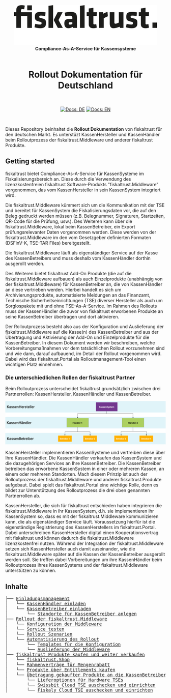 <div align="center">
<img alt="fiskaltrust" src="../images/fiskaltrust-icon.png" width="450" />
<br/>
<strong>Compliance-As-A-Service für Kassensysteme</strong>
<br/>
<br/>
<h1>Rollout Dokumentation für Deutschland</h1>
<br/>
</div>
<p align="center">
<a href="README.md"><img alt="Docs: DE" src="https://img.shields.io/badge/docs-DE-blue" /></a>
<a href="../en/README.md"><img alt="Docs: EN" src="https://img.shields.io/badge/docs-EN-blue" /></a>
</p>
<br/>

Dieses Repository beinhaltet die **Rollout Dokumentation** von fiskaltrust für den deutschen Markt. Es unterstüzt KassenHersteller und KassenHändler beim Rolloutprozess der fiskaltrust.Middleware und anderer fiskaltrust Produkte. 


## Getting started

fiskaltrust bietet Compliance-As-A-Service für KassenSysteme im Fiskalisierungsbereich an. Diese durch die Verwendung des lizenzkostenfreien fiskaltrust Software-Produkts "fiskaltrust.Middleware" vorgenommen, das vom KassenHersteller in sein KassenSystem integriert wird. 

Die fiskaltrust.Middleware kümmert sich um die Kommunikation mit der TSE und bereitet für KassenSystem die Fiskalisierungsdaten vor, die auf den Beleg gedruckt werden müssen (z.B. Belegnummer, Signaturen, Startzeiten, QR-Code für die Prüfung, usw.). Des Weiteren kann über die fiskaltrust.Middleware, lokal beim KassenBetreiber, ein Export prüfungsrelevanter Daten vorgenommen werden. Diese werden von der fiskaltrust.Middleware im den vom Gesetzgeber definierten Formaten (DSFinV-K, TSE-TAR Files) bereitgestellt. 

Die fiskaltrust.Middleware läuft als eigenständiger Service auf der Kasse des KassenBetreibers und muss deshalb vom KassenHändler dorthin ausgerollt werden.

Des Weiteren bietet fiskaltrust Add-On Produkte (die auf die fiskaltrust.Middleware aufbauen) als auch Einzelprodukte (unabhängig von der fiskaltrust.Middleware) für KassenBetreiber an, die von KassenHändler an diese vertrieben werden. Hierbei handelt es sich um Archivierungsprodukte, automatisierte Meldungen an das Finanzamt, Technische Sicherheitseinrichtungen (TSE) diverser Hersteller als auch um Sorglospakete mit und ohne TSE-As-A-Service. Im Rahmen des Rollouts muss der KassenHändler die zuvor von fiskaltrust erworbenen Produkte an seine KassenBetreiber übertragen und dort aktivieren. 

Der Rolloutprozess besteht also aus der Konfiguration und Auslieferung der fiskaltrust.Middleware auf die Kasse(n) des KassenBetreiber und aus der Übertragung und Aktivierung der Add-On und Einzelprodukte für die KassenBetreiber. In diesem Dokument werden wir beschreiben, welche Vorbereitungsmaßnahmen vor dem tatsächlichen Rollout vorzunehmen sind und wie dann, darauf aufbauend, im Detail der Rollout vorgenommen wird. Dabei wird das fiskaltrust.Portal als Rolloutmanagement-Tool einen wichtigen Platz einnehmen.

### Die unterschiedlichen Rollen der fiskaltrust Partner

Beim Rolloutprozess unterscheidet fiskaltrust grundsätzlich zwischen drei Partnerrollen: KassenHersteller, KassenHändler und KassenBetreiber. 



![Partner-Rollen](../de/einladungsmanagement/images/Partner-Rollen.png "Rollen der fiskaltrust Partner")



KassenHersteller implementieren KassenSysteme und vertreiben diese über Ihre KassenHändler. Die KassenHändler verkaufen das KassenSystem und die dazugehörigen Services an Ihre KassenBetreiber. Die KassenBetreiber betreiben das erworbene KassenSystem in einer oder mehreren Kassen, an einem oder mehreren Standorten. Mach diesem Prinzip ist auch der Rolloutprozess der fiskaltrust.Middleware und anderer fiskaltrust.Produkte aufgebaut. Dabei spielt das fiskaltrust.Portal eine wichtige Rolle, denn es bildet  zur Unterstützung des Rolloutprozess die drei oben genannten Partnerrollen ab.

KassenHersteller, die sich für fiskaltrust entschieden haben integrieren die fiskaltrust.Middleware in ihr KassenSystem, d.h. sie implementieren ihr KassenSystem so, dass es mit der fiskaltrust.Middleware kommunizieren kann, die als eigenständiger Service läuft. Voraussetzung hierfür ist die eigenständige Registrierung des KassenHerstellers im fiskaltrust.Portal. Dabei unterschreiben KassenHersteller digital einen Kooperationsvertrag mit fiskaltrust und können dadurch die fiskaltrust.Middleware lizenzkostenfrei nutzen. Während der Integration der fiskaltrust.Middleware setzen sich KassenHersteller auch damit auseinander, wie die fiskaltrust.Middleware später auf die Kassen der KassenBetreiber ausgerollt werden soll. Sie treffen dabei Vorbereitungen um ihre KassenHändler beim Rolloutprozess ihres KassenSystems und der fiskaltrust.Middleware unterstützen zu können.





## Inhalte
<pre>
├── <a href="./einladungsmanagement/README.md" title="Einladungsmanagement">Einladungsmanagement</a>
│   └── <a href="./einladungsmanagement/README.md#kassenhersteller-laden-kassenhändler-ein" title="KassenHändler einladen">KassenHändler einladen</a>
│   └── <a href="./einladungsmanagement/README.md#kassenhändler-laden-kassenbetreiber-ein" title="KassenBetreiber einladen">KassenBetreiber einladen</a>
│       └── <a href="./einladungsmanagement/README.md#standorte-für-kassenbetreiber-anlegen" title="Standorte für KassenBetreiber anlegen">Standorte für KassenBetreiber anlegen</a>
├── <a href="./middleware/README.md" title="Middleware">Rollout der fiskaltrust.Middleware</a>
│   └── <a href="./middleware/README.md" title="Konfiguration der Middleware">Konfiguration der Middleware</a>
│   └── <a href="./middleware/README.md" title="Service testen">Service testen</a>
│   └── <a href="./middleware/README.md" title="Rollout Szenarien">Rollout Szenarien</a>
│   └── <a href="./middleware/README.md" title="Automatisierung des Rollout">Automatisierung des Rollout</a>
│       └── <a href="./middleware/README.md" title="Templates für die Konfiguration">Templates für die Konfiguration</a>
│       └── <a href="./middleware/README.md" title="Auslieferung der Middleware">Auslieferung der Middleware</a>
├── <a href="./shop/README.md" title="Shop">fiskaltrust Produkte kaufen und weiter verkaufen</a>
│   └── <a href="./shop/README.md" title="fiskaltrust.Shop">fiskaltrust.Shop</a>
│   └── <a href="./shop/README.md" title="Rahmenverträge für Mengenrabatt">Rahmenverträge für Mengenrabatt</a>
│   └── <a href="./shop/README.md" title="Produkte über Entitlements kaufen">Produkte über Entitlements kaufen</a>
│   └── <a href="./shop/README.md" title="Übetragung gekaufter Produkte an die KassenBetreiber">Übetragung gekaufter Produkte an die KassenBetreiber</a>
│       └── <a href="./shop/README.md" title="Lieferoptionen für Hardware TSEs">Lieferoptionen für Hardware TSEs</a>
│       └── <a href="./shop/README.md" title="Swissbit Cloud TSE auschecken und einrichten">Swissbit Cloud TSE auschecken und einrichten</a>
│       └── <a href="./shop/README.md" title="Fiskaly Cloud TSE auschecken und einrichten">Fiskaly Cloud TSE auschecken und einrichten</a>
</pre>

